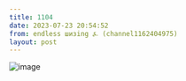 ```yaml
---
title: 1104
date: 2023-07-23 20:54:52
from: endless шизing ⍼ (channel1162404975)
layout: post
---
```


![image](photos/photo_152@23-07-2023_20-54-52.jpg)


